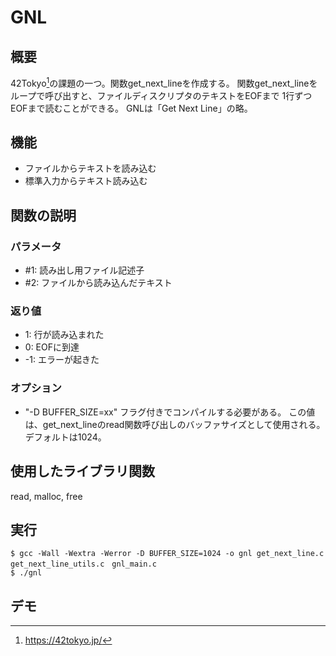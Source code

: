 # GNL
## 概要
42Tokyo[^1]の課題の一つ。関数get_next_lineを作成する。
関数get_next_lineをループで呼び出すと、ファイルディスクリプタのテキストをEOFまで
1行ずつEOFまで読むことができる。
GNLは「Get Next Line」の略。</br>

[^1]:https://42tokyo.jp/

## 機能
- ファイルからテキストを読み込む
- 標準入力からテキスト読み込む

## 関数の説明
### パラメータ
- \#1: 読み出し用ファイル記述子 
- \#2: ファイルから読み込んだテキスト

### 返り値
- 1: 行が読み込まれた
- 0: EOFに到達
- -1: エラーが起きた

### オプション
- "-D BUFFER_SIZE=xx" フラグ付きでコンパイルする必要がある。
この値は、get_next_lineのread関数呼び出しのバッファサイズとして使用される。
デフォルトは1024。

## 使用したライブラリ関数
read, malloc, free

## 実行
```
$ gcc -Wall -Wextra -Werror -D BUFFER_SIZE=1024 -o gnl get_next_line.c get_next_line_utils.c　gnl_main.c
$ ./gnl
```

## デモ
